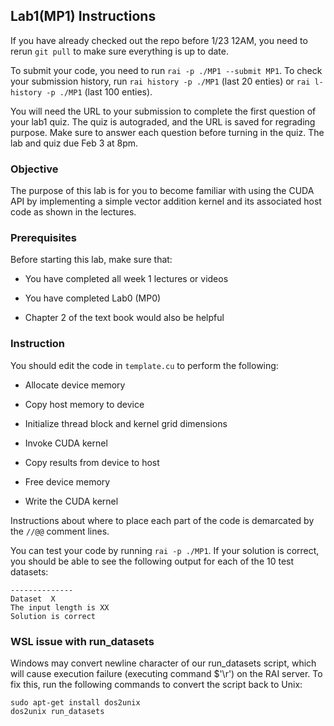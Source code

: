 

## Lab1(MP1) Instructions

If you have already checked out the repo before 1/23 12AM, you need to rerun `git pull` to make sure everything is up to date.

To submit your code, you need to run `rai -p ./MP1 --submit MP1`. To check your submission history, run `rai history -p ./MP1` (last 20 enties) or `rai l-history -p ./MP1` (last 100 enties). 

You will need the URL to your submission to complete the first question of your lab1 quiz. The quiz is autograded, and the URL is saved for regrading purpose. Make sure to answer each question before turning in the quiz. The lab and quiz due Feb 3 at 8pm. 


### Objective

The purpose of this lab is for you to become familiar with using the CUDA API by implementing a simple vector addition kernel and its associated host code as shown in the lectures.

### Prerequisites

Before starting this lab, make sure that:

* You have completed all week 1 lectures or videos

* You have completed Lab0 (MP0)

* Chapter 2 of the text book would also be helpful

### Instruction

You should edit the code in `template.cu` to perform the following:

* Allocate device memory

* Copy host memory to device

* Initialize thread block and kernel grid dimensions

* Invoke CUDA kernel

* Copy results from device to host

* Free device memory

* Write the CUDA kernel

Instructions about where to place each part of the code is
demarcated by the `//@@` comment lines.

You can test your code by running `rai -p ./MP1`. If your solution is 
correct, you should be able to see the following output for each of 
the 10 test datasets:
```
--------------
Dataset  X
The input length is XX
Solution is correct
```

### WSL issue with run_datasets

Windows may convert newline character of our run_datasets script, which will cause execution failure (executing command $'\r') on the RAI server. To fix this, run the following commands to convert the script back to Unix:
```
sudo apt-get install dos2unix
dos2unix run_datasets
```

